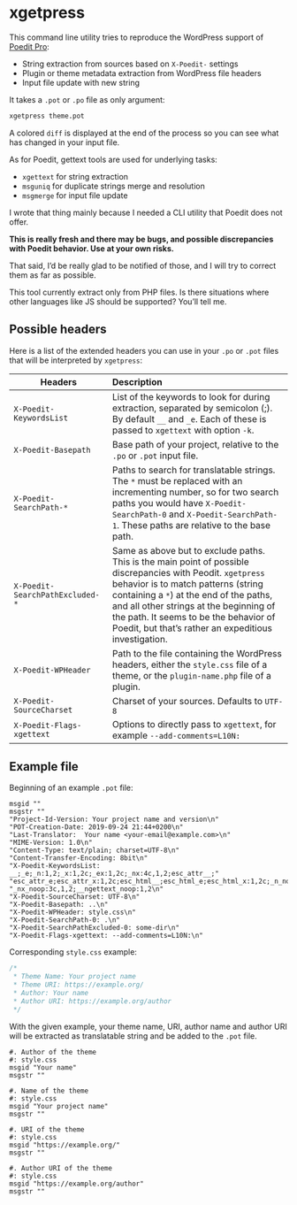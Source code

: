 # xgetpress

This command line utility tries to reproduce the WordPress support of [Poedit Pro][poedit]:

* String extraction from sources based on `X-Poedit-` settings
* Plugin or theme metadata extraction from WordPress file headers
* Input file update with new string

It takes a `.pot` or `.po` file as only argument:

```bash
xgetpress theme.pot
```

A colored `diff` is displayed at the end of the process so you can see what has changed in your input file.

As for Poedit, gettext tools are used for underlying tasks:

* `xgettext` for string extraction
* `msguniq` for duplicate strings merge and resolution
* `msgmerge` for input file update

I wrote that thing mainly because I needed a CLI utility that Poedit does not offer.

**This is really fresh and there may be bugs, and possible discrepancies with Poedit behavior. Use at your own risks.**

That said, I’d be really glad to be notified of those, and I will try to correct them as far as possible.

This tool currently extract only from PHP files. Is there situations where other languages like JS should be supported? You’ll tell me.

## Possible headers

Here is a list of the extended headers you can use in your `.po` or `.pot` files that will be interpreted by `xgetpress`:

| Headers                           | Description     |
|-----------------------------------|:----------------|
| `X-Poedit-KeywordsList`           | List of the keywords to look for during extraction, separated by semicolon (;). By default `__` and `_e`. Each of these is passed to `xgettext` with option `-k`.
| `X-Poedit-Basepath`               | Base path of your project, relative to the `.po` or `.pot` input file.
| `X-Poedit-SearchPath-*`           | Paths to search for translatable strings. The `*` must be replaced with an incrementing number, so for two search paths you would have `X-Poedit-SearchPath-0` and `X-Poedit-SearchPath-1`. These paths are relative to the base path.
| `X-Poedit-SearchPathExcluded-*`   | Same as above but to exclude paths. This is the main point of possible discrepancies with Peodit. `xgetpress` behavior is to match patterns (string containing a `*`) at the end of the paths, and all other strings at the beginning of the path. It seems to be the behavior of Poedit, but that’s rather an expeditious investigation.
| `X-Poedit-WPHeader`               | Path to the file containing the WordPress headers, either the `style.css` file of a theme, or the `plugin-name.php` file of a plugin.
| `X-Poedit-SourceCharset`          | Charset of your sources. Defaults to `UTF-8`
| `X-Poedit-Flags-xgettext`         | Options to directly pass to `xgettext`, for example `--add-comments=L10N:`

## Example file

Beginning of an example `.pot` file:

```pot
msgid ""
msgstr ""
"Project-Id-Version: Your project name and version\n"
"POT-Creation-Date: 2019-09-24 21:44+0200\n"
"Last-Translator:  Your name <your-email@example.com>\n"
"MIME-Version: 1.0\n"
"Content-Type: text/plain; charset=UTF-8\n"
"Content-Transfer-Encoding: 8bit\n"
"X-Poedit-KeywordsList: __;_e;_n:1,2;_x:1,2c;_ex:1,2c;_nx:4c,1,2;esc_attr__;"
"esc_attr_e;esc_attr_x:1,2c;esc_html__;esc_html_e;esc_html_x:1,2c;_n_noop:1,2;"
"_nx_noop:3c,1,2;__ngettext_noop:1,2\n"
"X-Poedit-SourceCharset: UTF-8\n"
"X-Poedit-Basepath: ..\n"
"X-Poedit-WPHeader: style.css\n"
"X-Poedit-SearchPath-0: .\n"
"X-Poedit-SearchPathExcluded-0: some-dir\n"
"X-Poedit-Flags-xgettext: --add-comments=L10N:\n"
```

Corresponding `style.css` example:

```css
/*
 * Theme Name: Your project name
 * Theme URI: https://example.org/
 * Author: Your name
 * Author URI: https://example.org/author
 */
```

With the given example, your theme name, URI, author name and author URI will be extracted as translatable string and be added to the `.pot` file.

```POT
#. Author of the theme
#: style.css
msgid "Your name"
msgstr ""

#. Name of the theme
#: style.css
msgid "Your project name"
msgstr ""

#. URI of the theme
#: style.css
msgid "https://example.org/"
msgstr ""

#. Author URI of the theme
#: style.css
msgid "https://example.org/author"
msgstr ""
```


[poedit]: https://poedit.net/pro
